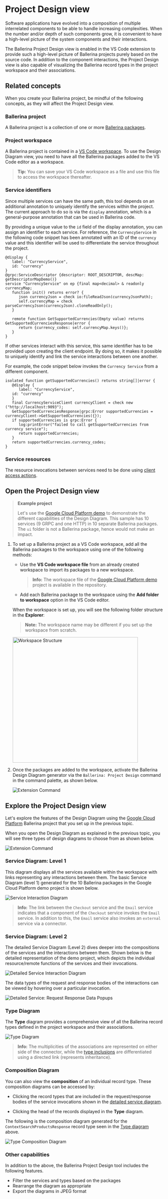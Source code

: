 # Project Design view

Software applications have evolved into a composition of multiple interrelated components to be able to handle increasing complexities. When the number and/or depth of such components grow, it is convenient to have a high-level picture of the system components and their interactions. 

The Ballerina Project Design view is enabled in the VS Code extension to provide such a high-level picture of Ballerina projects purely based on the source code. In addition to the component interactions, the Project Design view is also capable of visualizing the Ballerina record types in the project workspace and their associations.

## Related concepts

When you create your Ballerina project, be mindful of the following concepts, as they will affect the Project Design view.

### Ballerina project

A Ballerina project is a collection of one or more [Ballerina packages](https://ballerina.io/learn/package-references/).

### Project workspace

A Ballerina project is contained in a [VS Code workspace](https://code.visualstudio.com/docs/editor/workspaces). To use the Design Diagram view, you need to have all the Ballerina packages added to the VS Code editor as a workspace.

> **Tip:** You can save your VS Code workspace as a file and use this file to access the workspace thereafter.

### Service identifiers

Since multiple services can have the same path, this tool depends on an additional annotation to uniquely identify the services within the project. The current approach to do so is via the `display` annotation, which is a general-purpose annotation that can be used in Ballerina code.

By providing a unique value to the `id` field of the display annotation, you can assign an identifier to each service. For reference, the `CurrencyService` in the following code snippet has been annotated with an ID of the `currency` value and this identifier will be used to differentiate the service throughout the project.

```ballerina
@display {
   label: "CurrencyService",
   id: "currency"
}
@grpc:ServiceDescriptor {descriptor: ROOT_DESCRIPTOR, descMap: getDescriptorMapDemo()}
service "CurrencyService" on ep {final map<decimal> & readonly currencyMap;
   function init() returns error? {
      json currencyJson = check io:fileReadJson(currencyJsonPath);
      self.currencyMap = check parseCurrencyJson(currencyJson).cloneReadOnly();
   }

   remote function GetSupportedCurrencies(Empty value) returns GetSupportedCurrenciesResponse|error {
      return {currency_codes: self.currencyMap.keys()};
   }
}
```

If other services interact with this service, this same identifier has to be provided upon creating the client endpoint. By doing so, it makes it possible to uniquely identify and link the service interactions between one another. 

For example, the code snippet below invokes the `Currency Service` from a different component.

```ballerina
isolated function getSupportedCurrencies() returns string[]|error {
   @display {
      label: "CurrencyService",
   id: "currency"
   }
   final CurrencyServiceClient currencyClient = check new ("http://localhost:9093");
   GetSupportedCurrenciesResponse|grpc:Error supportedCurrencies = currencyClient->GetSupportedCurrencies({});
   if supportedCurrencies is grpc:Error {
      log:printError("failed to call getSupportedCurrencies from currency service");
      return supportedCurrencies;
   }
   return supportedCurrencies.currency_codes;
}
```

### Service resources

The resource invocations between services need to be done using [client access actions](https://ballerina.io/downloads/swan-lake-release-notes/swan-lake-2201.2.0#support-for-resource-methods-in-client-objects).

## Open the Project Design view

> **Example project**
>
> Let's use the [Google Cloud Platform demo](https://github.com/ballerina-guides/gcp-microservices-demo/tree/project-design-demo) to demonstrate the different capabilities of the Design Diagram. This sample has 10 services (9 GRPC and one HTTP) in 10 separate Ballerina packages. The `ui` folder is not a Ballerina package, hence would not make an impact. 

1. To set up a Ballerina project as a VS Code workspace, add all the Ballerina packages to the workspace using one of the following methods:

      -  Use the **VS Code workspace file** from an already created workspace to import its packages to a new workspace.

         > **Info:** The workspace file of the [Google Cloud Platform demo](https://github.com/ballerina-guides/gcp-microservices-demo/tree/project-design-demo) project is available in the repository.

      -  Add each Ballerina package to the workspace using the **Add folder to workspace** option in the VS Code editor.

      When the workspace is set up, you will see the following folder structure in the **Explorer**:

      >**Note:** The workspace name may be different if you set up the workspace from scratch.

      <img src="../../img/pdd-workspace-structure.png" alt="Workspace Structure" width="400"/>

2. Once the packages are added to the workspace, activate the Ballerina Design Diagram generator via the `Ballerina: Project Design` command in the command palette, as shown below.

      ![Extension Command](../img/pdd-extension-command.gif)

## Explore the Project Design view

Let's explore the features of the Design Diagram using the [Google Cloud Platform](https://github.com/ballerina-guides/gcp-microservices-demo/tree/project-design-demo) Ballerina project that you set up in the previous topic.

When you open the Design Diagram as explained in the previous topic, you will see three types of design diagrams to choose from as shown below. 

![Extension Command](../img/design-diagrams.png)

### Service Diagram: Level 1

This diagram displays all the services available within the workspace with links representing any interactions between them. The basic Service Diagram (level 1) generated for the 10 Ballerina packages in the Google Cloud Platform demo project is shown below.

![Service Interaction Diagram](../img/pdd-service-interaction-diagram.png)

>**Info:** The link between the `Checkout` service and the `Email` service indicates that a component of the `Checkout` service invokes the `Email` service. In addition to this, the `Email` service also invokes an `external` service via a connector.

### Service Diagram: Level 2

The detailed Service Diagram (Level 2) dives deeper into the compositions of the services and the interactions between them. Shown below is the detailed representation of the demo project, which depicts the individual resource/remote functions of the services and their invocations.

![Detailed Service Interaction Diagram](../img/pdd-detailed-service-interaction-diagram.png)

The data types of the request and response bodies of the interactions can be viewed by hovering over a particular invocation.

![Detailed Service: Request Response Data Popups](../img/pdd-request-response-data-popup.png)

### Type Diagram

The **Type** diagram provides a comprehensive view of all the Ballerina record types defined in the project workspace and their associations.

![Type Diagram](../img/pdd-types-diagram.png)

>**Info:** The multiplicities of the associations are represented on either side of the connector, while the [type inclusions](https://ballerina.io/learn/by-example/type-inclusion-for-records/) are differentiated using a directed link (represents inheritance).

###   Composition Diagram

You can also view the **composition** of an individual record type. These composition diagrams can be accessed by:

-  Clicking the record types that are included in the request/response bodies of the service invocations shown in the [detailed service diagram](#service-diagram-level-2).

-  Clicking the head of the records displayed in the **Type** diagram.

The following is the composition diagram generated for the `ContextSearchProductsResponse` record type seen in the [Type diagram](#type-diagram) above.
   
![Type Composition Diagram](../img/pdd-type-composition-diagram.png)

### Other capabilities

In addition to the above, the Ballerina Project Design tool includes the following features.

- Filter the services and types based on the packages
- Rearrange the diagram as appropriate
- Export the diagrams in JPEG format
